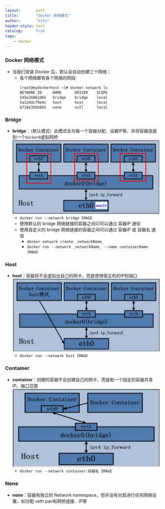 ```yaml
---
layout:       post
title:        "Docker 网络模式"
author:       "Vito"
header-style: text
catalog:      true
tags:
    - docker
---
```


### Docker 网络模式
* 当我们安装 Docker 后，默认会自动创建三个网络：
  * 各个网络都有各个网络的网段
    ```shell
    [root@mydockerhost ~]# docker network ls
    NETWORK ID     NAME      DRIVER    SCOPE
    545e2b862d65   bridge    bridge    local
    5a12ddc79e4c   host      host      local
    b718e35bb0b5   none      null      local
    ```

### Bridge
* **bridge**：（默认模式）此模式会为每一个容器分配、设置IP等，并将容器连接到一个`docker0`虚拟网桥  
  ![](/img/docker/network-bridge.png)  
  + `docker run --network bridge IMAGE`
  + 使用默认的 bridge 网络链接的容器之间只可以通过 容器IP 通信
  + 使用自定义的 bridge 网络链接的容器之间可以通过 容器IP 或 容器名 通信
    + `docker network create _networkName_`
    + `docker run --network _networkName_ --name containerName IMAGE`

### Host
* **host**：容器将不会虚拟出自己的网卡，而是使用宿主机的IP和端口  
  ![](/img/docker/network-host.png)  
  + `docker run --network host IMAGE`  

### Container
* **container**：创建的容器不会创建自己的网卡，而是和一个指定的容器共享IP、端口范围  
  ![](/img/docker/network-container.png)  
  + `docker run --network container:容器名 IMAGE`  

### None
* **none**：容器有独立的 Network namespace，但并没有对其进行任何网络设置，如分配 veth pair和网桥连接、IP等
